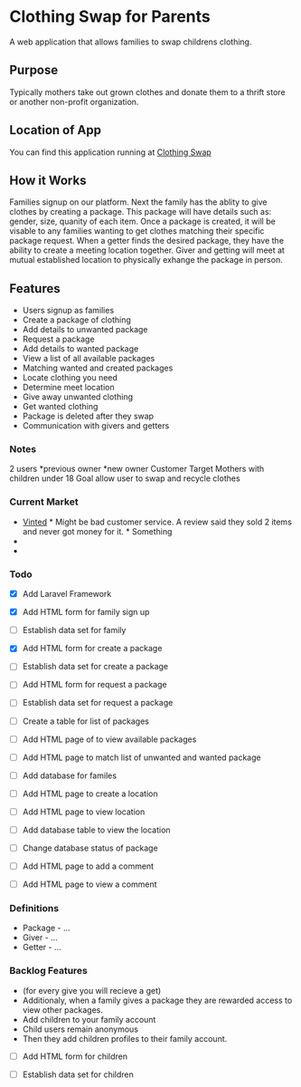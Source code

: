 # Clothing Swap for Parents
A web application that allows families to swap childrens clothing.

## Purpose
Typically mothers take out grown clothes and donate them to a thrift store or another non-profit organization.

## Location of App
You can find this application running at [Clothing Swap](http://jastcode.com/projects/and/laravel/public/)

## How it Works
 Families signup on our platform. Next the family has the ablity to give clothes by creating a package.  This package will have details such as: gender, size, quanity of each item.  Once a package is created, it will be visable to any families wanting to get clothes matching their specific package request. When a getter finds the desired package, they have the ability to create a meeting location together.  Giver and getting will meet at mutual established location to physically exhange the package in person.

## Features
  * Users signup as families
  * Create a package of clothing
   * Add details to unwanted package
  * Request a package
   * Add details to wanted package
  * View a list of all available packages 
  * Matching wanted and created packages 
  * Locate clothing you need
  * Determine meet location 
  * Give away unwanted clothing
  * Get wanted clothing
  * Package is deleted after they swap
  * Communication with givers and getters



### Notes
 2 users 
   *previous owner
   *new owner
 Customer Target 
   Mothers with children under 18
 Goal
   allow user to swap and recycle clothes

### Current Market
   * [Vinted](https://play.google.com/store/apps/details?id=com.vinted&hl=en&gl=us)
    * Might be bad customer service. A review said they sold 2 items and never got money for it.
    * Something
   *
   *

### Todo
- [x] Add Laravel Framework
- [x] Add HTML form for family sign up
- [ ] Establish data set for family
- [x] Add HTML form for create a package
- [ ] Establish data set for create a package
- [ ] Add HTML form for request a package
- [ ] Establish data set for request a package
- [ ] Create a table for list of packages
- [ ] Add HTML page of to view available packages
- [ ] Add HTML page to match list of unwanted and wanted package
- [ ] Add database for familes
- [ ] Add HTML page to create a location
- [ ] Add HTML page to view location
- [ ] Add database table to view the location
- [ ] Change database status of package
- [ ] Add HTML page to add a comment
- [ ] Add HTML page to view a comment


### Definitions
* Package - ...
* Giver - ...
* Getter - ...

### Backlog Features
*  (for every give you will recieve a get)
*   Additionaly, when a family gives a package they are rewarded access to view other packages.
*   Add children to your family account
* Child users remain anonymous
* Then they add children profiles to their family account. 
- [ ] Add HTML form for children
- [ ] Establish data set for children





